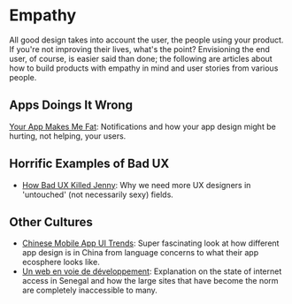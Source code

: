 # Empathy
All good design takes into account the user, the people using your product. If you're not improving their lives, what's the point? Envisioning the end user, of course, is easier said than done; the following are articles about how to build products with empathy in mind and user stories from various people. 

## Apps Doings It Wrong
[Your App Makes Me Fat](http://seriouspony.com/blog/2013/7/24/your-app-makes-me-fat): Notifications and how your app design might be hurting, not helping, your users.

## Horrific Examples of Bad UX
- [How Bad UX Killed Jenny](https://medium.com/@designuxui/how-bad-ux-killed-jenny-ef915419879e): Why we need more UX designers in 'untouched' (not necessarily sexy) fields.

## Other Cultures
- [Chinese Mobile App UI Trends](http://dangrover.com/blog/2014/12/01/chinese-mobile-app-ui-trends.html): Super fascinating look at how different app design is in China from language concerns to what their app ecosphere looks like.
- [Un web en voie de développement](http://www.24joursdeweb.fr/2014/un-web-en-voie-de-developpement/): Explanation on the state of internet access in Senegal and how the large sites that have become the norm are completely inaccessible to many.